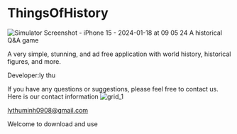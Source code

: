 # ThingsOfHistory
![Simulator Screenshot - iPhone 15 - 2024-01-18 at 09 05 24](https://github.com/Tzzzzzzz1122/ThingsOfHistory/assets/156974030/ab1af8af-77b2-4bf1-8baa-ea874922a4cf)
A historical Q&amp;A game

A very simple, stunning, and ad free application with world history, historical figures, and more.

Developer:ly thu

If you have any questions or suggestions, please feel free to contact us. Here is our contact information 
![grid_1](https://github.com/Tzzzzzzz1122/ThingsOfHistory/assets/156974030/73c58548-a23b-4c59-9e52-7b2de12312b0)

lythuminh0908@gmail.com

Welcome to download and use

